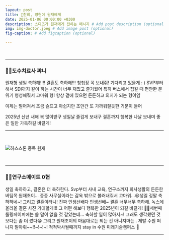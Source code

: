 ```yaml
---
layout: post
title: 🍗찬희, 영현이 원재에게
date: 2025-01-06 00:00:00 +0300
description: 스디즈가 원재에게 전하는 메시지 # Add post description (optional)
img: img-doctor.jpeg # Add image post (optional)
fig-caption: # Add figcaption (optional)

---
```

<br>

----
### 👨‍⚕️도수치료사 쨔니
원재형 생일 축하해!!!! 결혼도 축하해!!!
청첩장 꼭 보내줘! 기다리고 있을게 : )
SVP부터 해서 SDI까지 같이 하는 시간이 너무 재밌고 즐거웠어
특히 버스에서 집갈 때 편안한 분위기 형성해줘서 고마워 형! 
항상 곁에 있으면 든든하고 의지가 되는 형이얌

이제는 멀어져서 조금 슬프고 아쉽지만 조만간 또 가까워질듯한 기분이 들어

2025년 신년 새해 복 많이받구 생일날 즐겁게 보내구 결혼까지 행복한 나날 보내며 좋은 일만 가득하길 바랄게!

----
<br>

![하스스톤 중독 원재]({{site.baseurl}}/assets/img/img-game.jpeg)

<br>

----
### 👩‍🔬연구소메이트 0현
생일 축하하고, 결혼은 더 축하한다.
Svp부터 사내 교육, 연구소까지 회사생활의 든든한 버팀목 원재초이… 종종 사무실이라는 감옥 밖으로 불러내줘서 고마워…😆생일 정말 축하하네~! 그리고 결혼이라니! 진짜 인생선배다 인생선배~ 결혼 너무너무 축하해. 녹스에 올라올 결혼 사진 기대할게!!! 그 어떤 해보다 행복한 2025년이 되길 바랄게! 🥳🥳세번째 롤링페이퍼에는 쓸 말이 없을 것 같았는데… 축하할 일이 많아서~! 그래도 생각했던 것보다는 좀 더 썼다😁 그리고 원재초이의 마음대로는 되는 건 아니지마는.. 제발 수원 떠나지 말아줘~~!!~!~!~! 척척박사될때까지 stay in 수원 미래기술캠퍼스 🙏

----
